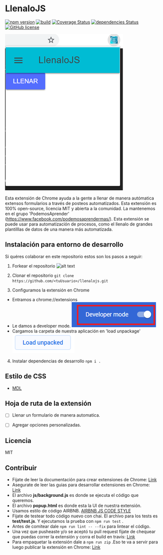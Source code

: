 # LlenaloJS
[![npm version](https://badge.fury.io/js/recht.svg)](https://badge.fury.io/js/recht)
[![build](https://travis-ci.com/patelotech/llenalojs.svg?branch=master)](https://travis-ci.com/patelotech/llenalojs)
[![Coverage Status](https://coveralls.io/repos/github/patelotech/project/badge.svg?branch=master)](https://coveralls.io/github/patelotech/project?branch=master)
[![dependencies Status](https://david-dm.org/patelotech/project/status.svg)](https://david-dm.org/patelotech/project)
[![GitHub license](https://img.shields.io/badge/license-MIT-blue.svg)](https://raw.githubpatelotechcontent.com/patelotech/project/master/LICENSE) 

![alt text](readme3.png "")

Esta extensión de Chrome ayuda a la gente a llenar de manera autómatica extensos formularios a través de posteos automatizados. Esta extensión es 100% open-source, licencia MIT y abierta a la comunidad. La mantenemos en el grupo 'PodemosAprender' (https://www.facebook.com/podemosaprendermas/). Esta extensión se puede usar para automatización de procesos, como el llenalo de grandes plantilllas de datos de una manera más automatizada. 

## Instalación para entorno de desarrollo

Si quéres colaborar en este repositorio estos son los pasos a seguir:

1)  Forkear el repositorio
![alt text](http://icons.deanishe.net/icon/octicons/444/git-pull-request/256.png "")

2)  Clonar el repositorio
` git clone https://github.com/<tuUsuario>/llenalojs.git `

3)  Configuramos la extensión en Chrome

*  Entramos a chrome://extensions
*  Le damos a developer mode.
![alt text](readme1.png "")
*  Cargamos la carpeta de nuestra aplicación en 'load unpackage'
![alt text](readme2.png "")

4)  Instalar dependencias de desarrollo
` npm i . `


## Estilo de CSS

-   [MDL](https://getmdl.io/ "Material Design Lite")

## Hoja de ruta de la extensión

-   [ ] Llenar un formulario de manera automatica.
-   [ ] Agregar opciones personalizadas.



## Licencia

MIT

## Contribuir

*  Fijate de leer la documentación para crear extensiones de Chrome:
[Link](https://developer.chrome.com/extensions/getstarted "Link")
*  Asegurate de leer las guias para desarrollar extensiones en Chrome:
[Link](https://developer.chrome.com/extensions/single_purpose "Link")
*  El archivo **js/background.js** es donde se ejecuta el código que queremos.
*  El archivo **popup.html** es donde esta la UI de nuestra extensión.
*  Usamos estilo de código AIRBNB. [AIRBNB JS CODE STYLE](https://dev.mysql.com/doc/ "AIRBNB JS CODE STYLE")
*  Fijate de testear todo código nuevo con chai. El archivo para los tests es **test/test.js**. Y ejecutamos la prueba con ` npm run test ` .
*  Antes de comitear dale ` npm run lint -- --fix ` para lintear el código.
*  Una vez que pusheaste y/o se aceptó tu pull request fijate de chequear que puedas correr la extensión y corra el build en travis:
[Link](https://travis-ci.com/patelotech/llenalojs "Link")
*  Para empaquetar la extensión dale a ` npm run zip ` .Eso te va a servir para luego publicar la extensión en Chrome:
[Link](https://chrome.google.com/webstore/developer/update "Link")

